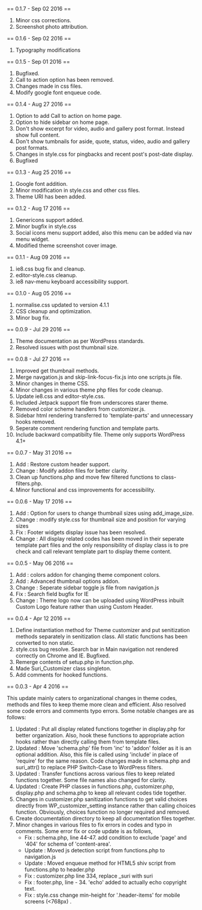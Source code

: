 == 0.1.7 - Sep 02 2016 ==
1. Minor css corrections.
2. Screenshot photo attribution.

== 0.1.6 - Sep 02 2016 ==
1. Typography modifications

== 0.1.5 - Sep 01 2016 ==
1. Bugfixed.
2. Call to action option has been removed.
3. Changes made in css files.
4. Modify google font enqueue code.

== 0.1.4 - Aug 27 2016 ==
1. Option to add Call to action on home page.
2. Option to hide sidebar on home page.
3. Don't show excerpt for video, audio and gallery post format. Instead show full content.
4. Don't show tumbnails for aside, quote, status, video, audio and gallery post formats.
5. Changes in style.css for pingbacks and recent post's post-date display.
6. Bugfixed

== 0.1.3 - Aug 25 2016 ==
1. Google font addition.
2. Minor modification in style.css and other css files.
3. Theme URI has been added.

== 0.1.2 - Aug 17 2016 ==
1. Genericons support added.
2. Minor bugfix in style.css
3. Social icons menu support added, also this menu can be added via nav menu widget.
4. Modified theme screenshot cover image.

== 0.1.1 - Aug 09 2016 ==
1. ie8.css bug fix and cleanup.
2. editor-style.css cleanup.
3. ie8 nav-menu keyboard accessibility support.

== 0.1.0 - Aug 05 2016 ==
1. normalise.css updated to version 4.1.1
2. CSS cleanup and optimization.
3. Minor bug fix.

== 0.0.9 - Jul 29 2016 ==
1. Theme documentation as per WordPress standards.
2. Resolved issues with post thumbnail size.

== 0.0.8 - Jul 27 2016 ==
1. Improved get thumbnail methods.
2. Merge navgation.js and skip-link-focus-fix.js into one scripts.js file.
3. Minor changes in theme CSS.
4. Minor changes in various theme php files for code cleanup.
5. Update ie8.css and editor-style.css.
6. Included Jetpack support file from underscores starer theme.
7. Removed color scheme handlers from customizer.js.
8. Sidebar html rendering transferred to 'template-parts' and unnecessary hooks removed.
9. Seperate comment rendering function and template parts.
10. Include backward compatibilty file. Theme only supports WordPress 4.1+

== 0.0.7 - May 31 2016 ==
1. Add : Restore custom header support.
2. Change : Modify addon files for better clarity.
3. Clean up functions.php and move few filtered functions to class-filters.php.
4. Minor functional and css improvements for accessibility.

== 0.0.6 - May 17 2016 ==
1. Add : Option for users to change thumbnail sizes using add_image_size.
2. Change : modify style.css for thumbnail size and position for varying sizes
3. Fix : Footer widgets display issue has been resolved.
4. Change : All display related codes has been moved in their seperate template part files and the only responsibility of display class is to pre check and call relevant template part to display theme content.

== 0.0.5 - May 06 2016 ==

1. Add : colors addon for changing theme component colors.
2. Add : Advanced thumbnail options addon.
3. Change : Seperate sidebar toggle js file from navigation.js
4. Fix : Search field bugfix for IE
5. Change : Theme logo now can be uploaded using WordPress inbuilt Custom Logo feature rather than using Custom Header.

== 0.0.4 - Apr 12 2016 ==

1. Define instantiation method for Theme customizer and put senitization methods separately in senitization class. All static functions has been converted to non static.
2. style.css bug resolve. Search bar in Main navigation not rendered correctly on Chrome and IE. Bugfixed.
3. Remerge contents of setup.php in function.php.
4. Made Suri_Customizer class singleton.
5. Add comments for hooked functions.

== 0.0.3 - Apr 4 2016 ==

This update mainly caters to organizational changes in theme codes, methods and files to keep theme more clean and efficient. Also resolved some code errors and comments typo errors. Some notable changes are as follows:

1. Updated : Put all display related functions together in display.php for better organization. Also, hook these functions to appropriate action hooks rather than directly calling them from template files.
2. Updated : Move 'schema.php' file from 'inc' to 'addon' folder as it is an optional addition. Also, this file is called using 'include' in place of 'require' for the same reason. Code changes made in schema.php and suri_attr() to replace PHP Switch-Case to WordPress filters.
3. Updated : Transfer functions across various files to keep related functions together. Some file names also changed for clarity.
4. Updated : Create PHP classes in functions.php, customizer.php, display.php and schema.php to keep all relevant codes tide together.
5. Changes in customizer.php sanitization functions to get valid choices directly from WP_customizer_setting instance rather than calling choices function. Obviously, choices function no longer required and removed.
6. Create documentation directory to keep all documentation files together.
7. Minor changes in various files to fix errors in codes and typo in comments. Some error fix or code update is as follows,
   - Fix : schema.php, line 44-47. add condition to exclude 'page' and '404' for schema of 'content-area'.
   - Update : Moved js detection script from functions.php to navigation.js
   - Update : Moved enqueue method for HTML5 shiv script from functions.php to header.php
   - Fix : customizer.php line 334, replace _suri with suri
   - Fix : footer.php, line - 34. 'echo' added to actually echo copyright text.
   - Fix : style.css change min-height for '.header-items' for mobile screens (<768px) .
